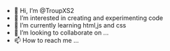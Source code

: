 - 👋 Hi, I’m @TroupXS2
- 👀 I’m interested in creating and experimenting code
- 🌱 I’m currently learning html,js and css
- 💞️ I’m looking to collaborate on ...
- 📫 How to reach me ...

<!---
TroupXS2/TroupXS2 is a ✨ special ✨ repository because its `README.md` (this file) appears on your GitHub profile.
You can click the Preview link to take a look at your changes.
--->
